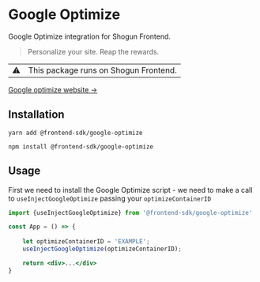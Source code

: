 # Google Optimize

 Google Optimize integration for Shogun Frontend.

> Personalize your site. Reap the rewards.

<table>
  <tbody>
    <tr>
      <td>⚠️</td>
      <td>This package runs on Shogun Frontend. </td>
    </tr>
  </tbody>
</table>

[Google optimize website →](https://marketingplatform.google.com/about/optimize/)


## Installation

`yarn add @frontend-sdk/google-optimize`

`npm install @frontend-sdk/google-optimize`

## Usage

First we need to install the Google Optimize script - we need to make a call to `useInjectGoogleOptimize` passing your `optimizeContainerID`

```jsx
import {useInjectGoogleOptimize} from '@frontend-sdk/google-optimize'

const App = () => {
    
    let optimizeContainerID = 'EXAMPLE';
    useInjectGoogleOptimize(optimizeContainerID);

    return <div>...</div>
}
```